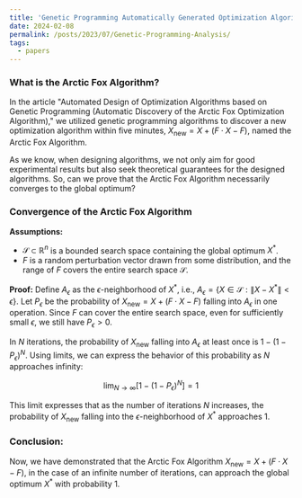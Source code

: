 ```yaml
---
title: 'Genetic Programming Automatically Generated Optimization Algorithm Can Also Have Convergence Analysis'
date: 2024-02-08
permalink: /posts/2023/07/Genetic-Programming-Analysis/
tags:
  - papers
---
```


### What is the Arctic Fox Algorithm?

In the article "Automated Design of Optimization Algorithms based on Genetic Programming (Automatic Discovery of the Arctic Fox Optimization Algorithm)," we utilized genetic programming algorithms to discover a new optimization algorithm within five minutes, $X_{\text{new}} = X + (F \cdot X - F)$, named the Arctic Fox Algorithm.

As we know, when designing algorithms, we not only aim for good experimental results but also seek theoretical guarantees for the designed algorithms. So, can we prove that the Arctic Fox Algorithm necessarily converges to the global optimum?

### Convergence of the Arctic Fox Algorithm

**Assumptions:**
- $\mathcal{S} \subset \mathbb{R}^n$ is a bounded search space containing the global optimum $X^*$.
- $F$ is a random perturbation vector drawn from some distribution, and the range of $F$ covers the entire search space $\mathcal{S}$.

**Proof:**
Define $A_\epsilon$ as the $\epsilon$-neighborhood of $X^*$, i.e., $A_\epsilon = \{X \in \mathcal{S} : \|X - X^*\| < \epsilon\}$. Let $P_\epsilon$ be the probability of $X_{\text{new}} = X + (F \cdot X - F)$ falling into $A_\epsilon$ in one operation. Since $F$ can cover the entire search space, even for sufficiently small $\epsilon$, we still have $P_\epsilon > 0$.

In $N$ iterations, the probability of $X_{\text{new}}$ falling into $A_\epsilon$ at least once is $1 - (1 - P_\epsilon)^N$. Using limits, we can express the behavior of this probability as $N$ approaches infinity:

$$\lim_{N \to \infty} \left[ 1 - (1 - P_\epsilon)^N \right] = 1$$

This limit expresses that as the number of iterations $N$ increases, the probability of $X_{\text{new}}$ falling into the $\epsilon$-neighborhood of $X^*$ approaches 1.

### Conclusion:
Now, we have demonstrated that the Arctic Fox Algorithm $X_{\text{new}} = X + (F \cdot X - F)$, in the case of an infinite number of iterations, can approach the global optimum $X^*$ with probability 1.
